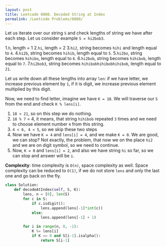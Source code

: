 ```yaml
---
layout: post
title: Leetcode 0880. Decoded String at Index
permalink: /Leetcode Problems/0880/
---
```


Let us iterate over our string `S` and check lengths of string we have after each step. Let us consider example `S = hi2bob3`.

1.`h`, length = 1
2.`hi`, length = 2
3.`hi2`, string becomes `hihi` and length equal to `4`.
4.`hi2b`, string becomes `hihib`, length equal to `5`.
5.`hi2bo`, string becomes `hihibo`, length equal to `6`.
6.`hi2bob`, string becomes `hihibob`, length equal to `7`.
7.`hi2bob3`, string becomes `hihibobhihibobhihibob`, length equal to `21`.

Let us write down all these lengths into array `len`: if we have letter, we increase previous element by `1`, if it is digit, we increase previous element multiplied by this digit.

Now, we need to find letter, imagine we have `K = 18`. We will traverse our `S` from the end and check `K % lens[i]`. 
1. `18 < 21`, so on this step we do nothing.
2. `18 % 7` = 4, it means, that string `hihibob` repeated `3` times and we need to choose element number `4` from this string.
3. `4 < 6, 4 < 5`, so we skip these two steps
4. Now we have `K = 4` and `lens[i] = 4`, and we make `K = 0`. We are good, we can stop? Not exactly, the problem, that now we on the place `hi2` and we are on digit symbol, so we need to continue.
5. Now, `K = 0` and `lens[i] = 2`, and also we have string `hi` so far, so we can stop and answer will be `i`.

**Complexity**: time complexity is `O(n)`, space complexity as well. Space complexity can be reduced to `O(1)`, if we do not store `lens` and only the last one and go back on the fly.

```python
class Solution:
    def decodeAtIndex(self, S, K):
        lens, n = [0], len(S)
        for c in S:
            if c.isdigit():
                lens.append(lens[-1]*int(c))
            else:
                lens.append(lens[-1] + 1)
                
        for i in range(n, 0, -1):
            K %= lens[i]
            if K == 0 and S[i-1].isalpha():
                return S[i-1]
```